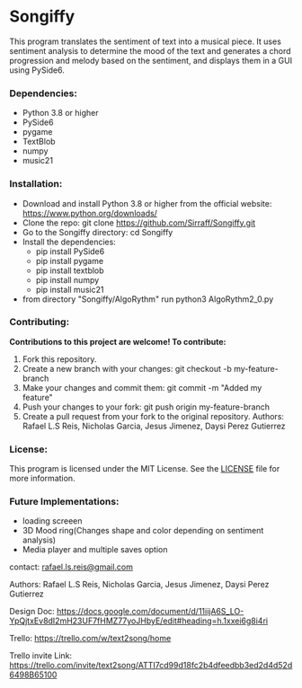 # Songiffy
This program translates the sentiment of text into a musical piece. It uses sentiment analysis to determine the mood of the text and generates a chord progression and melody based on the sentiment, and displays them in a GUI using PySide6.
### Dependencies:
- Python 3.8 or higher
- PySide6
- pygame
- TextBlob
- numpy
- music21
### Installation:
* Download and install Python 3.8 or higher from the official website: https://www.python.org/downloads/
* Clone the repo: git clone https://github.com/Sirraff/Songiffy.git
* Go to the Songiffy directory: cd Songiffy
* Install the dependencies:
  * pip install PySide6
  * pip install pygame
  * pip install textblob
  * pip install numpy
  * pip install music21
 * from directory "Songiffy/AlgoRythm" run python3 AlgoRythm2_0.py 
### Contributing:
**Contributions to this project are welcome! To contribute:**
1. Fork this repository.
2. Create a new branch with your changes: git checkout -b my-feature-branch
3. Make your changes and commit them: git commit -m "Added my feature"
4. Push your changes to your fork: git push origin my-feature-branch
5. Create a pull request from your fork to the original repository.
Authors: Rafael L.S Reis, Nicholas Garcia, Jesus Jimenez, Daysi Perez Gutierrez
### License:
This program is licensed under the MIT License. See the [LICENSE](LICENSE.txt) file for more information.

### Future Implementations:
- loading screeen
- 3D Mood ring(Changes shape and color depending on sentiment analysis)
- Media player and multiple saves option

contact: rafael.ls.reis@gmail.com


Authors: Rafael L.S Reis, Nicholas Garcia, Jesus Jimenez, Daysi Perez Gutierrez

Design Doc: https://docs.google.com/document/d/11iijA6S_LO-YpQjtxEv8dI2mH23UF7fHMZ77yoJHbyE/edit#heading=h.1xxei6g8i4ri

Trello: https://trello.com/w/text2song/home

Trello invite Link: https://trello.com/invite/text2song/ATTI7cd99d18fc2b4dfeedbb3ed2d4d52d6498B65100


